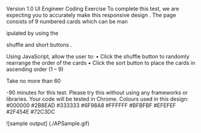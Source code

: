 Version 1.0
UI Engineer Coding Exercise
To complete this test, we are expecting
you to accurately make this responsive
design
.
The page consists of 9 numbered cards
which can be man

ipulated by using the

shuffle and short buttons
.

Using JavaScript, allow the user to: • Click the shuffle button to randomly
rearrange the order of the cards
•
Click the sort button to place the
cards in ascending order (1
– 9)

Take no more than 60

-90 minutes for
this test. Please try this without using any
frameworks or libraries. Your code will be
tested in Chrome.
Colours used in this design:
#000000
#2B8EAD
#333333 
#6F98A8
#FFFFFF
#BFBFBF
#EFEFEF
#2F454E
#72C3DC


![sample output] 
(./APSample.gif)
